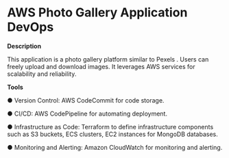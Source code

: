 # AWS Photo Gallery Application DevOps

**Description**

 This application is a photo gallery platform similar to Pexels . Users can freely upload and download images. It leverages AWS services for scalability and reliability.

**Tools**

● Version Control: AWS CodeCommit for code storage.

● CI/CD: AWS CodePipeline for automating deployment.

● Infrastructure as Code: Terraform to define infrastructure
components such as S3 buckets, ECS clusters, EC2 instances
for MongoDB databases.

● Monitoring and Alerting: Amazon CloudWatch for monitoring
and alerting.